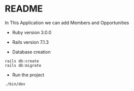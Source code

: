 
# README

In This Application we can add Members and Opportunities

* Ruby version 3.0.0
* Rails version 7.1.3

* Database creation
```
rails db:create
rails db:migrate
```
* Run the project
```
./bin/dev
```